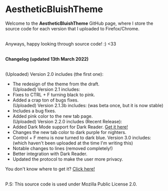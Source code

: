 # AestheticBluishTheme
Welcome to the **AestheticBluishTheme** GitHub page, where I store the source code for each version that I uploaded to Firefox/Chrome.

<br> Anyways, happy looking through source code! :) <33

<br>**Changelog (updated 13th March 2022)** 

<br>(Uploaded) Version 2.0 includes (the first one):
- The redesign of the theme from the draft.
<br> (Uploaded) Version 2.1 includes:
- Fixes to CTRL + F turning black to pink.
- Added a crap ton of bugs fixes.
<br> (Uploaded) Version 2.1.3b includes: (was beta once, but it is now stable)
- Includes a bug fixes.
- Added pink color to the new tab page.
<br> (Uploaded) Version 2.2.0 includes (Recent Release):
- Added Dark Mode support for Dark Reader.
<a href="https://addons.mozilla.org/en-US/firefox/addon/darkreader/" target="_blank">Get it here!</a>
- Changes the new tab color to dark purple for nighters.
- Control + F menu is now turned to dark blue.
Version 3.0 includes: (which haven't been uploaded at the time I'm writing this)
- Notable changes to lines (removed completely!)
- Better integration with Dark Reader.
- Updated the protocol to make the user more privacy.

You don't know where to get it? <a href="https://addons.mozilla.org/en-US/firefox/addon/aesthetic-bluish-theme"> Click here! </a>



<br> P.S: This source code is used under Mozilla Public License 2.0.

